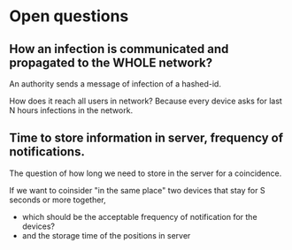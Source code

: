 # Open questions

## How an infection is communicated and propagated to the WHOLE network?
An authority sends a message of infection of a hashed-id.

How does it reach all users in network? Because every device asks for
last N hours infections in the network.

## Time to store information in server, frequency of notifications.
The question of how long we need to store in the server for a coincidence.

If we want to coinsider "in the same place" two devices that stay for
S seconds or more together, 
  - which should be the acceptable frequency of notification for the devices?
  - and the storage time of the positions in server


